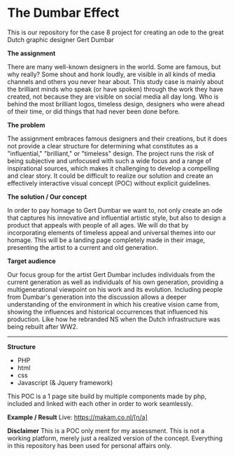# The Dumbar Effect
This is our repository for the case 8 project for creating an ode to the great Dutch graphic designer Gert Dumbar

**The assignment**

There are many well-known designers in the world. Some are famous, but why really? Some shout and honk loudly, are visible in all kinds of media channels and others you never hear about. This study case is mainly about the brilliant minds who speak (or have spoken) through the work they have created, not because they are visible on social media all day long. Who is behind the most brilliant logos, timeless design, designers who were ahead of their time, or did things that had never been done before.

**The problem**

The assignment embraces famous designers and their creations, but it does not provide a clear structure for determining what constitutes as a "influential," "brilliant," or "timeless" design. The project runs the risk of being subjective and unfocused with such a wide focus and a range of inspirational sources, which makes it challenging to develop a compelling and clear story. It could be difficult to realize our solution and create an effectively interactive visual concept (POC) without explicit guidelines.

**The solution / Our concept**

In order to pay homage to Gert Dumbar we want to, not only create an ode that captures his innovative and influential artistic style, but also to design a product that appeals with people of all ages. We will do that by incorporating elements of timeless appeal and universal themes into our homage. This will be a landing page completely made in their image, presenting the artist to a current and old generation.

**Target audience**

Our focus group for the artist Gert Dumbar includes individuals from the current generation as well as individuals of his own generation, providing a multigenerational viewpoint on his work and its evolution. Including people from Dumbar's generation into the discussion allows a deeper understanding of the environment in which his creative vision came from, showing the influences and historical occurrences that influenced his production. Like how he rebranded NS when the Dutch infrastructure was being rebuilt after WW2.

-------------------------------------------------------

**Structure**

- PHP
- html
- css
- Javascript (& Jquery framework)

This POC is a 1 page site build by multiple components made by php, included and
linked with each other in order to work seamlessly.

**Example / Result**
Live:         https://makam.co.nl/[n/a]

**Disclaimer**
This is a POC only ment for my assessment. This is not a working platform, merely just a
realized version of the concept. Everything in this repository has been used for personal affairs only.
